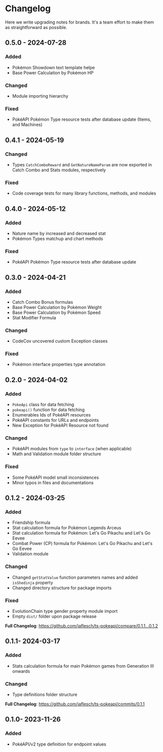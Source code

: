 # Changelog

Here we write upgrading notes for brands. It's a team effort to make them as
straightforward as possible.

## 0.5.0 - 2024-07-28

### Added
- Pokémon Showdown text template helpe  
- Base Power Calculation by Pokémon HP

### Changed
- Module importing hierarchy

### Fixed
- PokéAPI Pokémon Type resource tests after database update (Items, and Machines)

## 0.4.1 - 2024-05-19

### Changed
- Types `CatchComboReward` and `GetNatureNameParam` are now exported in Catch Combo and Stats modules, respectively

### Fixed
- Code coverage tests for many library functions, methods, and modules

## 0.4.0 - 2024-05-12

### Added
- Nature name by increased and decreased stat
- Pokémon Types matchup and chart methods

### Fixed
- PokéAPI Pokémon Type resource tests after database update


## 0.3.0 - 2024-04-21

### Added
- Catch Combo Bonus formulas
- Base Power Calculation by Pokémon Weight
- Base Power Calculation by Pokémon Speed
- Stat Modifier Formula

### Changed
- CodeCov uncovered custom Exception classes

### Fixed
- Pokémon interface properties type annotation

## 0.2.0 - 2024-04-02
 
### Added
- `PokeApi` class for data fetching
- `pokeapi()` function for data fetching
- Enumerables Ids of PokéAPI resources
- PokéAPI constants for URLs and endpoints
- New Exception for PokéAPI Resource not found

### Changed
- PokéAPI modules from `type` to `interface` (when applicable)
- Math and Validation module folder structure

### Fixed
- Some PokéAPI model small inconsistences
- Minor typos in files and documentations

## 0.1.2 - 2024-03-25
 
### Added
- Friendship formula
- Stat calculation formula for Pokémon Legends Arceus
- Stat calculation formula for Pokémon: Let's Go Pikachu and Let's Go Eevee
- Combat Power (CP) formula for Pokémon: Let's Go Pikachu and Let's Go Eevee
- Validation module

### Changed
- Changed `getStatValue` function parameters names and added `isShedinja` property
- Changed directory structure for package imports

### Fixed
- EvolutionChain type gender property module import
- Empty `dist/` folder upon package release


**Full Changelog**: https://github.com/jaflesch/ts-pokeapi/compare/0.1.1...0.1.2

## 0.1.1- 2024-03-17
 
### Added
- Stats calculation formula for main Pokémon games from Generation III onwards

### Changed
- Type definitions folder structure

**Full Changelog**: https://github.com/jaflesch/ts-pokeapi/commits/0.1.1

## 0.1.0- 2023-11-26
 
### Added
- PokéAPI/v2 type definition for endpoint values